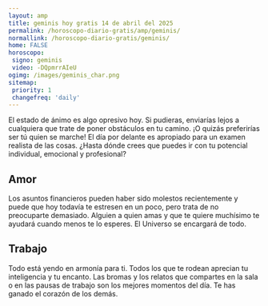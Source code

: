 ```yaml
---
layout: amp
title: geminis hoy gratis 14 de abril del 2025 
permalink: /horoscopo-diario-gratis/amp/geminis/
normallink: /horoscopo-diario-gratis/geminis/
home: FALSE
horoscopo:
 signo: geminis
 video: -DQpmrrAIeU
ogimg: /images/geminis_char.png
sitemap:
 priority: 1
 changefreq: 'daily'
---
```



El estado de ánimo es algo opresivo hoy. Si pudieras, enviarías lejos a cualquiera que trate de poner obstáculos en tu camino. ¡O quizás preferirías ser tú quien se marche! El día por delante es apropiado para un examen realista de las cosas. ¿Hasta dónde crees que puedes ir con tu potencial individual, emocional y profesional?

## Amor

Los asuntos financieros pueden haber sido molestos recientemente y puede que hoy todavía te estresen en un poco, pero trata de no preocuparte demasiado. Alguien a quien amas y que te quiere muchísimo te ayudará cuando menos te lo esperes. El Universo se encargará de todo.

## Trabajo

Todo está yendo en armonía para ti. Todos los que te rodean aprecian tu inteligencia y tu encanto. Las bromas y los relatos que compartes en la sala o en las pausas de trabajo son los mejores momentos del día. Te has ganado el corazón de los demás.